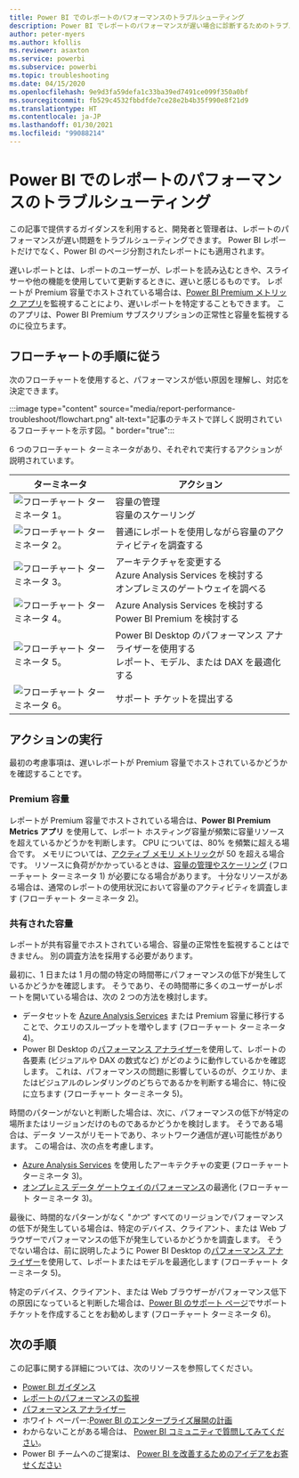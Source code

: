 ```yaml
---
title: Power BI でのレポートのパフォーマンスのトラブルシューティング
description: Power BI でレポートのパフォーマンスが遅い場合に診断するためのトラブルシューティング ガイドです。
author: peter-myers
ms.author: kfollis
ms.reviewer: asaxton
ms.service: powerbi
ms.subservice: powerbi
ms.topic: troubleshooting
ms.date: 04/15/2020
ms.openlocfilehash: 9e9d3fa59defa1c33ba39ed7491ce099f350a0bf
ms.sourcegitcommit: fb529c4532fbbdfde7ce28e2b4b35f990e8f21d9
ms.translationtype: HT
ms.contentlocale: ja-JP
ms.lasthandoff: 01/30/2021
ms.locfileid: "99088214"
---
```

# <a name="troubleshoot-report-performance-in-power-bi"></a>Power BI でのレポートのパフォーマンスのトラブルシューティング

この記事で提供するガイダンスを利用すると、開発者と管理者は、レポートのパフォーマンスが遅い問題をトラブルシューティングできます。 Power BI レポートだけでなく、Power BI のページ分割されたレポートにも適用されます。

遅いレポートとは、レポートのユーザーが、レポートを読み込むときや、スライサーや他の機能を使用していて更新するときに、遅いと感じるものです。 レポートが Premium 容量でホストされている場合は、[Power BI Premium メトリック アプリ](../admin/service-admin-premium-monitor-capacity.md)を監視することにより、遅いレポートを特定することもできます。 このアプリは、Power BI Premium サブスクリプションの正常性と容量を監視するのに役立ちます。

## <a name="follow-flowchart-steps"></a>フローチャートの手順に従う

次のフローチャートを使用すると、パフォーマンスが低い原因を理解し、対応を決定できます。

:::image type="content" source="media/report-performance-troubleshoot/flowchart.png" alt-text="記事のテキストで詳しく説明されているフローチャートを示す図。" border="true":::

6 つのフローチャート ターミネータがあり、それぞれで実行するアクションが説明されています。

|ターミネータ|アクション|
|---------|---------|
|![フローチャート ターミネータ 1。](media/common/icon-01-red-30x30.png)|容量の管理<br />容量のスケーリング |
|![フローチャート ターミネータ 2。](media/common/icon-02-red-30x30.png)|普通にレポートを使用しながら容量のアクティビティを調査する|
|![フローチャート ターミネータ 3。](media/common/icon-03-red-30x30.png)|アーキテクチャを変更する<br />Azure Analysis Services を検討する<br />オンプレミスのゲートウェイを調べる|
|![フローチャート ターミネータ 4。](media/common/icon-04-red-30x30.png)|Azure Analysis Services を検討する<br />Power BI Premium を検討する|
|![フローチャート ターミネータ 5。](media/common/icon-05-red-30x30.png)|Power BI Desktop のパフォーマンス アナライザーを使用する<br />レポート、モデル、または DAX を最適化する|
|![フローチャート ターミネータ 6。](media/common/icon-06-red-30x30.png)|サポート チケットを提出する|

## <a name="take-action"></a>アクションの実行

最初の考慮事項は、遅いレポートが Premium 容量でホストされているかどうかを確認することです。

### <a name="premium-capacity"></a>Premium 容量

レポートが Premium 容量でホストされている場合は、**Power BI Premium Metrics アプリ** を使用して、レポート ホスティング容量が頻繁に容量リソースを超えているかどうかを判断します。 CPU については、80% を頻繁に超える場合です。 メモリについては、[アクティブ メモリ メトリック](../admin/service-premium-metrics-app.md#the-active-memory-metric)が 50 を超える場合です。 リソースに負荷がかかっているときは、[容量の管理やスケーリング](../admin/service-admin-premium-manage.md) (フローチャート ターミネータ 1) が必要になる場合があります。 十分なリソースがある場合は、通常のレポートの使用状況において容量のアクティビティを調査します (フローチャート ターミネータ 2)。

### <a name="shared-capacity"></a>共有された容量

レポートが共有容量でホストされている場合、容量の正常性を監視することはできません。 別の調査方法を採用する必要があります。

最初に、1 日または 1 月の間の特定の時間帯にパフォーマンスの低下が発生しているかどうかを確認します。 そうであり、その時間帯に多くのユーザーがレポートを開いている場合は、次の 2 つの方法を検討します。

- データセットを [Azure Analysis Services](/azure/analysis-services/analysis-services-overview) または Premium 容量に移行することで、クエリのスループットを増やします (フローチャート ターミネータ 4)。
- Power BI Desktop の[パフォーマンス アナライザー](../create-reports/desktop-performance-analyzer.md)を使用して、レポートの各要素 (ビジュアルや DAX の数式など) がどのように動作しているかを確認します。 これは、パフォーマンスの問題に影響しているのが、クエリか、またはビジュアルのレンダリングのどちらであるかを判断する場合に、特に役に立ちます (フローチャート ターミネータ 5)。

時間のパターンがないと判断した場合は、次に、パフォーマンスの低下が特定の場所またはリージョンだけのものであるかどうかを検討します。 そうである場合は、データ ソースがリモートであり、ネットワーク通信が遅い可能性があります。 この場合は、次の点を考慮します。

- [Azure Analysis Services](/azure/analysis-services/analysis-services-overview) を使用したアーキテクチャの変更 (フローチャート ターミネータ 3)。
- [オンプレミス データ ゲートウェイのパフォーマンス](/data-integration/gateway/service-gateway-performance)の最適化 (フローチャート ターミネータ 3)。

最後に、時間的なパターンがなく "_かつ_" すべてのリージョンでパフォーマンスの低下が発生している場合は、特定のデバイス、クライアント、または Web ブラウザーでパフォーマンスの低下が発生しているかどうかを調査します。 そうでない場合は、前に説明したように Power BI Desktop の[パフォーマンス アナライザー](../create-reports/desktop-performance-analyzer.md)を使用して、レポートまたはモデルを最適化します (フローチャート ターミネータ 5)。

特定のデバイス、クライアント、または Web ブラウザーがパフォーマンス低下の原因になっていると判断した場合は、[Power BI のサポート ページ](https://powerbi.microsoft.com/support/)でサポート チケットを作成することをお勧めします (フローチャート ターミネータ 6)。

## <a name="next-steps"></a>次の手順

この記事に関する詳細については、次のリソースを参照してください。

- [Power BI ガイダンス](index.yml)
- [レポートのパフォーマンスの監視](monitor-report-performance.md)
- [パフォーマンス アナライザー](../create-reports/desktop-performance-analyzer.md)
- ホワイト ペーパー:[Power BI のエンタープライズ展開の計画](https://go.microsoft.com/fwlink/?linkid=2057861)
- わからないことがある場合は、 [Power BI コミュニティで質問してみてください](https://community.powerbi.com/)。
- Power BI チームへのご提案は、 [Power BI を改善するためのアイデアをお寄せください](https://ideas.powerbi.com/)

